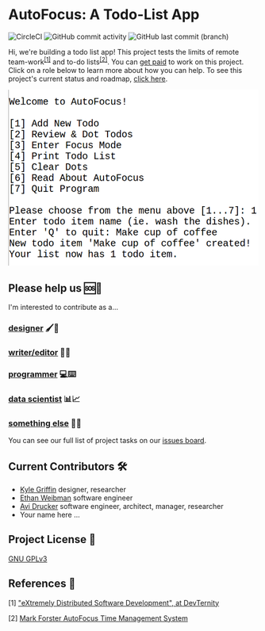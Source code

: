 # AutoFocus: A Todo-List App

![CircleCI](https://img.shields.io/circleci/build/github/avidrucker/autofocus-exp/master) ![GitHub commit activity](https://img.shields.io/github/commit-activity/m/avidrucker/autofocus-exp) ![GitHub last commit (branch)](https://img.shields.io/github/last-commit/avidrucker/autofocus-exp/master)

Hi, we're building a todo list app! This project tests the limits of remote team-work<sup>[[1]](#first)</sup> and to-do lists<sup>[[2]](#second)</sup>. You can [get paid](https://github.com/avidrucker/autofocus-exp/blob/master/docs/compensation_rules.md) to work on this project. Click on a role below to learn more about how you can help. To see this project's current status and roadmap, [click here](https://github.com/avidrucker/autofocus-exp/blob/master/docs/roadmap.md).

![Command Line App Making First Item](assets/cla_screenshot_2.png)


## Please help us :sos::wave:

I'm interested to contribute as a...

### [designer](https://github.com/avidrucker/autofocus-exp/blob/master/docs/designer_readme.md) :paintbrush::art:

### [writer/editor](https://github.com/avidrucker/autofocus-exp/blob/master/docs/writer_readme.md) :pencil::bookmark_tabs:

### [programmer](https://github.com/avidrucker/autofocus-exp/blob/master/docs/dev_readme.md) :computer::keyboard:

### [data scientist](https://github.com/avidrucker/autofocus-exp/blob/master/docs/scientist_readme.md) :bar_chart::chart_with_upwards_trend:

### [something else](https://github.com/avidrucker/autofocus-exp/blob/master/docs/contributor_readme.md) :rainbow::unicorn:

You can see our full list of project tasks on our [issues board](https://github.com/avidrucker/autofocus-exp/issues).


## Current Contributors :hammer_and_wrench:

- [Kyle Griffin](https://github.com/kaerudesigns) designer, researcher
- [Ethan Weibman](http://github.com/themadarchitect) software engineer 
- [Avi Drucker](https://github.com/avidrucker) software engineer, architect, manager, researcher
- Your name here ...


## Project License :page_with_curl:

[GNU GPLv3](https://choosealicense.com/licenses/gpl-3.0/#)

## References :electric_plug:

<span name="first">[1]</span> ["eXtremely Distributed Software Development", at DevTernity](https://www.youtube.com/watch?v=7EytYc7K5JA)

<span name="second">[2]</span> [Mark Forster AutoFocus Time Management System](http://markforster.squarespace.com/autofocus-system/)

